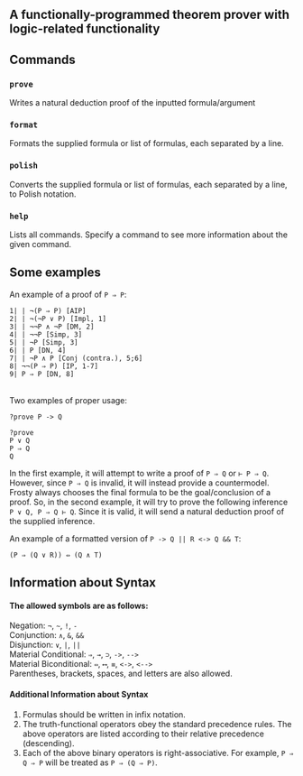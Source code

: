 ## A functionally-programmed theorem prover with logic-related functionality

## Commands

### `prove`

Writes a natural deduction proof of the inputted formula/argument

### `format`

Formats the supplied formula or list of formulas, each separated by a line.

### `polish`

Converts the supplied formula or list of formulas, each separated by a line, to Polish notation.

### `help`

Lists all commands. Specify a command to see more information about the given command.


## Some examples
An example of a proof of `P ⇒ P`:

`1| | ¬(P ⇒ P) [AIP]`<br/>
`2| | ¬(¬P ∨ P) [Impl, 1]`<br/>
`3| | ¬¬P ∧ ¬P [DM, 2]`<br/>
`4| | ¬¬P [Simp, 3]`<br/>
`5| | ¬P [Simp, 3]`<br/>
`6| | P [DN, 4]`<br/>
`7| | ¬P ∧ P [Conj (contra.), 5;6]`<br/>
`8| ¬¬(P ⇒ P) [IP, 1-7]`<br/>
`9| P ⇒ P [DN, 8]`<br/><br/>

Two examples of proper usage:

`?prove P -> Q`

```
?prove
P ∨ Q
P ⇒ Q
Q
```

In the first example, it will attempt to write a proof of `P ⇒ Q` or `⊢ P ⇒ Q`. However, since `P ⇒ Q` is invalid, it will instead provide a countermodel.
Frosty always chooses the final formula to be the goal/conclusion of a proof. So, in the second example, it will try to prove the following inference `P ∨ Q, P ⇒ Q ⊢ Q`. Since it is valid, it will send a natural deduction proof of the supplied inference.

An example of a formatted version of `P -> Q || R <-> Q && T`:

`(P ⇒ (Q ∨ R)) ⇔ (Q ∧ T)`

## Information about Syntax

#### The allowed symbols are as follows:

Negation: `¬`, `~`, `!`, `-`<br/>
Conjunction: `∧`, `&`, `&&`<br/>
Disjunction: `∨`, `|`, `||`<br/>
Material Conditional: `⇒`, `→`, `⊃`, `->`, `-->`<br/>
Material Biconditional: `⇔`, `⟷`, `≡`, `<->`, `<-->`<br/>
Parentheses, brackets, spaces, and letters are also allowed.

#### Additional Information about Syntax

1. Formulas should be written in infix notation.
2. The truth-functional operators obey the standard precedence rules. The above operators are listed according to their relative precedence (descending).
3. Each of the above binary operators is right-associative. For example, `P ⇒ Q ⇒ P` will be treated as `P ⇒ (Q ⇒ P)`.
